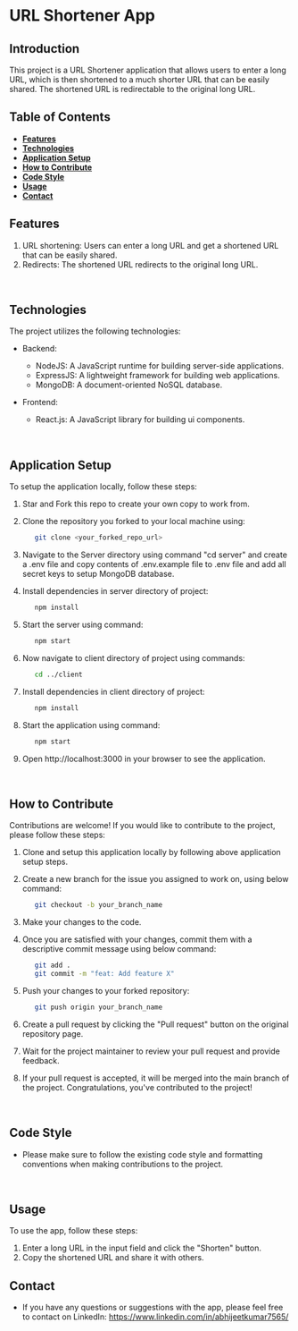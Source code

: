 # URL Shortener App

## Introduction

This project is a URL Shortener application that allows users to enter a long URL, which is then shortened to a much shorter URL that can be easily shared. The shortened URL is redirectable to the original long URL.
<br>

## Table of Contents

- [**Features**](#features)
- [**Technologies**](#technologies)
- [**Application Setup**](#application-setup)
- [**How to Contribute**](#how-to-contribute)
- [**Code Style**](#code-style)
- [**Usage**](#usage)
- [**Contact**](#contact)
  <br>

## Features

1. URL shortening: Users can enter a long URL and get a shortened URL that can be easily shared.
2. Redirects: The shortened URL redirects to the original long URL.

<br>

## Technologies

The project utilizes the following technologies:

- Backend:

  - NodeJS: A JavaScript runtime for building server-side applications.
  - ExpressJS: A lightweight framework for building web applications.
  - MongoDB: A document-oriented NoSQL database.
    <br>

- Frontend:
  - React.js: A JavaScript library for building ui components.

<br>

## Application Setup

To setup the application locally, follow these steps:

1. Star and Fork this repo to create your own copy to work from.
2. Clone the repository you forked to your local machine using:

   ```bash
      git clone <your_forked_repo_url>
   ```

3. Navigate to the Server directory using command "cd server" and create a .env file and copy contents of .env.example file to .env file and add all secret keys to setup MongoDB database.
4. Install dependencies in server directory of project:

   ```bash
      npm install
   ```

5. Start the server using command:

   ```bash
      npm start
   ```

6. Now navigate to client directory of project using commands:

   ```bash
      cd ../client
   ```

7. Install dependencies in client directory of project:

   ```bash
      npm install
   ```

8. Start the application using command:

   ```bash
      npm start
   ```

9. Open http://localhost:3000 in your browser to see the application.

<br>

## How to Contribute

Contributions are welcome! If you would like to contribute to the project, please follow these steps:

1. Clone and setup this application locally by following above application setup steps.

2. Create a new branch for the issue you assigned to work on, using below command:

   ```bash
      git checkout -b your_branch_name
   ```

3. Make your changes to the code.
4. Once you are satisfied with your changes, commit them with a descriptive commit message using below command:

   ```bash
      git add .
      git commit -m "feat: Add feature X"
   ```

5. Push your changes to your forked repository:

   ```bash
      git push origin your_branch_name
   ```

6. Create a pull request by clicking the "Pull request" button on the original repository page.
7. Wait for the project maintainer to review your pull request and provide feedback.
8. If your pull request is accepted, it will be merged into the main branch of the project. Congratulations, you've contributed to the project!

<br>

## Code Style

- Please make sure to follow the existing code style and formatting conventions when making contributions to the project.

<br>

## Usage

To use the app, follow these steps:

1. Enter a long URL in the input field and click the "Shorten" button.
2. Copy the shortened URL and share it with others.

## Contact

- If you have any questions or suggestions with the app, please feel free to contact on LinkedIn: https://www.linkedin.com/in/abhijeetkumar7565/
